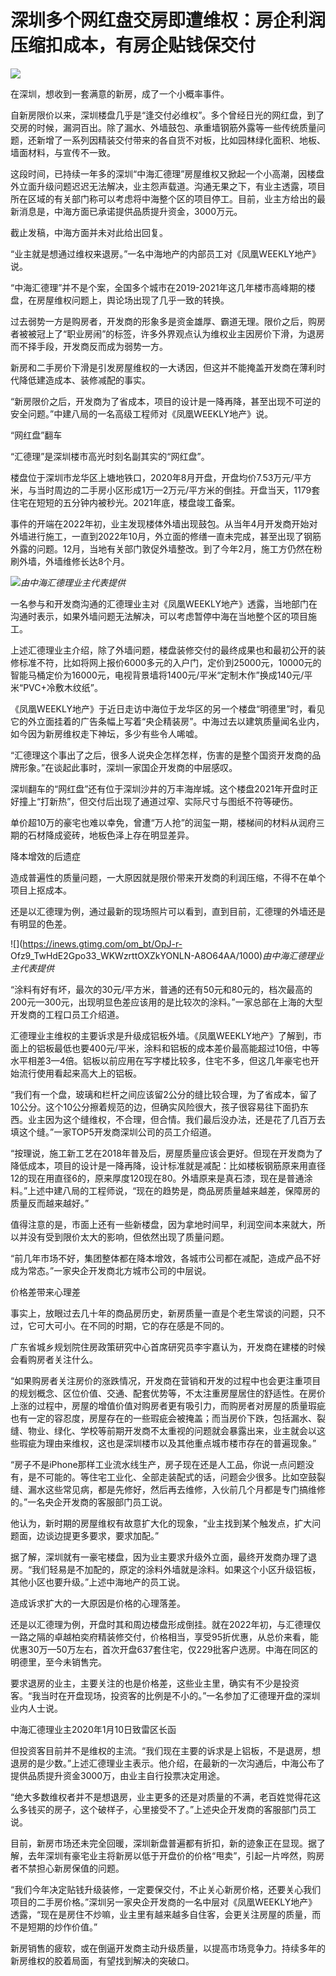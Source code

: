 # 深圳多个网红盘交房即遭维权：房企利润压缩扣成本，有房企贴钱保交付

![](https://inews.gtimg.com/om_bt/O5txurMr1bZgg0mzG2MguUmW2BIF2RRm9-8hY3YlhWDSoAA/1000)

在深圳，想收到一套满意的新房，成了一个小概率事件。

自新房限价以来，深圳楼盘几乎是“逢交付必维权”。多个曾经日光的网红盘，到了交房的时候，漏洞百出。除了漏水、外墙鼓包、承重墙钢筋外露等一些传统质量问题，还新增了一系列因精装交付带来的各自货不对板，比如园林绿化面积、地板、墙面材料，与宣传不一致。

这段时间，已持续一年多的深圳“中海汇德理”房屋维权又掀起一个小高潮，因楼盘外立面升级问题迟迟无法解决，业主怨声载道。沟通无果之下，有业主透露，项目所在区域的有关部门称可以考虑将中海整个区的项目停工。目前，业主方给出的最新消息是，中海方面已承诺提供品质提升资金，3000万元。

截止发稿，中海方面并未对此给出回复。

“业主就是想通过维权来退房。”一名中海地产的内部员工对《凤凰WEEKLY地产》说。

“中海汇德理”并不是个案，全国多个城市在2019-2021年这几年楼市高峰期的楼盘，在房屋维权问题上，舆论场出现了几乎一致的转换。

过去弱势一方是购房者，开发商的形象多是资金雄厚、霸道无理。限价之后，购房者被被冠上了“职业房闹”的标签，许多外界观点认为维权业主因房价下滑，为退房而不择手段，开发商反而成为弱势一方。

新房和二手房价下滑是引发房屋维权的一大诱因，但这并不能掩盖开发商在薄利时代降低建造成本、装修减配的事实。

“新房限价之后，开发商为了省成本，项目的设计是一降再降，甚至出现不可逆的安全问题。”中建八局的一名高级工程师对《凤凰WEEKLY地产》说。

“网红盘”翻车

“汇德理”是深圳楼市高光时刻名副其实的“网红盘”。

楼盘位于深圳市龙华区上塘地铁口，2020年8月开盘，开盘均价7.53万元/平方米，与当时周边的二手房小区形成1万—2万元/平方米的倒挂。开盘当天，1179套住宅在短短的五分钟内被秒光。2021年底，楼盘竣工备案。

事件的开端在2022年初，业主发现楼体外墙出现鼓包。从当年4月开发商开始对外墙进行施工，一直到2022年10月，外立面的修缮一直未完成，甚至出现了钢筋外露的问题。12月，当地有关部门敦促外墙整改。到了今年2月，施工方仍然在粉刷外墙，外墙维修长达8个月。

![](https://inews.gtimg.com/om_bt/Ov88bhki_11e_MbPKy78qm6pJ6hEgFEQZYusW46IShMw4AA/1000)_由中海汇德理业主代表提供_

一名参与和开发商沟通的汇德理业主对《凤凰WEEKLY地产》透露，当地部门在沟通时表示，如果外墙问题无法解决，可以考虑暂停中海在当地整个区的项目施工。

上述汇德理业主介绍，除了外墙问题，楼盘装修交付的最终成果也和最初公开的装修标准不符，比如将网上报价6000多元的入户门，定价到25000元，10000元的智能马桶定价为16000元，电视背景墙将1400元/平米“定制木作”换成140元/平米“PVC+冷敷木纹纸”。

《凤凰WEEKLY地产》于近日走访中海位于龙华区的另一个楼盘“明德里”时，看见它的外立面挂着的广告条幅上写着“央企精装房”。中海过去以建筑质量闻名业内，如今因为新房维权走下神坛，多少有些令人唏嘘。

“汇德理这个事出了之后，很多人说央企怎样怎样，伤害的是整个国资开发商的品牌形象。”在谈起此事时，深圳一家国企开发商的中层感叹。

深圳翻车的“网红盘”还有位于深圳沙井的万丰海岸城。这个楼盘2021年开盘时正好撞上“打新热”，但交付后出现了通道过窄、实际尺寸与图纸不符等硬伤。

单价超10万的豪宅也难以幸免，曾遭“万人抢”的润玺一期，楼梯间的材料从润府三期的石材降成瓷砖，地板色泽上存在明显差异。

降本增效的后遗症

造成普遍性的质量问题，一大原因就是限价带来开发商的利润压缩，不得不在单个项目上抠成本。

还是以汇德理为例，通过最新的现场照片可以看到，直到目前，汇德理的外墙还是有明显的色差。

![](https://inews.gtimg.com/om_bt/OpJ-r-
Ofz9_TwHdE2Gpo33_WKWzrttOXZkYONLN-A8O64AA/1000)_由中海汇德理业主代表提供_

“涂料有好有坏，最次的30元/平方米，普通的还有50元和80元的，档次最高的200元—300元，出现明显色差应该用的是比较次的涂料。”一家总部在上海的大型开发商的工程口员工介绍道。

汇德理业主维权的主要诉求是升级成铝板外墙。《凤凰WEEKLY地产》了解到，市面上的铝板最低也要400元/平米，涂料和铝板的成本差价最高能超过10倍，中等水平相差3—4倍。铝板以前应用在写字楼比较多，住宅不多，但这几年豪宅也开始流行使用看起来高大上的铝板。

“我们有一个盘，玻璃和栏杆之间应该留2公分的缝比较合理，为了省成本，留了10公分。这个10公分擦着规范的边，但确实风险很大，孩子很容易往下面扔东西。业主因为这个缝维权，不合理，但合情。我们最后没办法，还是花了几百万去填这个缝。”一家TOP5开发商深圳公司的员工介绍道。

“按理说，施工新工艺在2018年普及后，房屋质量应该会更好。但现在开发商为了降低成本，项目的设计是一降再降，设计标准就是减配：比如楼板钢筋原来用直径12的现在用直径6的，原来厚度120现在80。外墙原来是真石漆，现在是普通涂料。”上述中建八局的工程师说，“现在的趋势是，商品房质量越来越差，保障房的质量反而越来越好。”

值得注意的是，市面上还有一些新楼盘，因为拿地时间早，利润空间本来就大，所以并没有受到限价太大的影响，但依然出现了质量问题。

“前几年市场不好，集团整体都在降本增效，各城市公司都在减配，造成产品不好成为常态。”一家央企开发商北方城市公司的中层说。

价格差带来心理差

事实上，放眼过去几十年的商品房历史，新房质量一直是个老生常谈的问题，只不过，它可大可小。在不同的时期，它的存在感是不同的。

广东省城乡规划院住房政策研究中心首席研究员李宇嘉认为，开发商在建楼的时候会看购房者关注什么。

“如果购房者关注房价的涨跌情况，开发商在营销和开发的过程中也会更注重项目的规划概念、区位价值、交通、配套优势等，不太注重房屋居住的舒适性。在房价上涨的过程中，房屋的增值价值对购房者更有吸引力，而购房者对房屋的质量瑕疵也有一定的容忍度，房屋存在的一些瑕疵会被掩盖；而当房价下跌，包括漏水、裂缝、物业、绿化、学校等前期开发商不太重视的问题就会暴露出来，业主就会以这些瑕疵为理由来维权，这也是深圳楼市以及其他重点城市楼市存在的普遍现象。”

“房子不是iPhone那样工业流水线生产，房子现在还是人工品，你说一点问题没有，是不可能的。等住宅工业化、全部走装配式的话，问题会少很多。比如空鼓裂缝、漏水这些常见病，都是先修好，然后再去维修，入伙前几个月都是专门搞维修的。”一名央企开发商的客服部门员工说。

他认为，新时期的房屋维权有故意扩大化的现象，“业主找到某个触发点，扩大问题面，边谈边提更多要求，要求加配。”

据了解，深圳就有一豪宅楼盘，因为业主要求升级外立面，最终开发商办理了退房。“我们轻易是不加配的，原定的涂料外墙就是涂料。如果这个小区升级铝板，其他小区也要升级。”上述中海地产的员工说。

造成诉求扩大的一大原因是价格的心理落差。

还是以汇德理为例，开盘时其和周边楼盘形成倒挂。就在2022年初，与汇德理仅一路之隔的卓越柏奕府精装修交付，价格相当，享受95折优惠，从总价来看，能优惠30万—50万左右，首次开盘637套住宅，仅229批客户选房。中海在同区的明德里，至今未销售完。

要求退房的业主，主要关注的也是价格差，这些业主里，确实有不少是投资客。“我当时在开盘现场，投资客的比例是不小的。”一名参加了汇德理开盘的深圳业内人士说。

中海汇德理业主2020年1月10日致雷区长函

但投资客目前并不是维权的主流。“我们现在主要的诉求是上铝板，不是退房，想退房的是少数。”上述汇德理业主表示。他介绍，在最新的一次沟通后，中海公布了提供品质提升资金3000万，由业主自行投票决定用途。

“绝大多数维权者并不是想退房，业主更多的还是对质量的不满，老百姓觉得花这么多钱买的房子，这个破样子，心里接受不了。”上述央企开发商的客服部门员工说。

目前，新房市场还未完全回暖，深圳新盘普遍都有折扣，新的迹象正在显现。据了解，去年深圳有豪宅业主将新房以低于开盘价的价格“甩卖”，引起一片哗然，购房者不禁担心新房保值的问题。

“我们今年决定贴钱升级装修，一定要保交付，不止关心新房价格，还要关心我们项目的二手房价格。”深圳另一家央企开发商的一名中层对《凤凰WEEKLY地产》透露，“现在是房住不炒嘛，业主里有越来越多自住客，会更关注房屋的质量，而不是短期的炒作价值。”

新房销售的疲软，或在倒逼开发商主动升级质量，以提高市场竞争力。持续多年的新房维权的胶着局面，有望找到解决的突破口。

